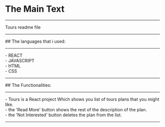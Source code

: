 # The Main Text 
<hr>
Tours readme file
<hr>
## The languages that i used:
<hr>
- REACT <br>
- JAVASCRIPT <br>
- HTML <br>
- CSS <br>
<hr>
## The Functionalities:
<hr>
- Tours is a React project Which shows you list of tours plans that you might like. <br>
- the 'Read More' button shows the rest of the description of the plan. <br>
- the 'Not Interested' button deletes the plan from the list. <br>
<hr>
